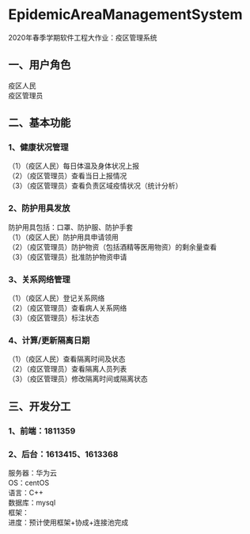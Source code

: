 # EpidemicAreaManagementSystem
2020年春季学期软件工程大作业：疫区管理系统

## 一、用户角色
疫区人民<br> 
疫区管理员

## 二、基本功能
### 1、健康状况管理
（1）（疫区人民）每日体温及身体状况上报<br> 
（2）（疫区管理员）查看当日上报情况<br> 
（3）（疫区管理员）查看负责区域疫情状况（统计分析）<br> 

### 2、防护用具发放
防护用具包括：口罩、防护服、防护手套<br> 
（1）（疫区人民）防护用具申请领用<br> 
（2）（疫区管理员）防护物资（包括酒精等医用物资）的剩余量查看<br> 
（3）（疫区管理员）批准防护物资申请<br> 

### 3、关系网络管理
（1）（疫区人民）登记关系网络<br> 
（2）（疫区管理员）查看病人关系网络<br> 
（3）（疫区管理员）标注状态<br> 

### 4、计算/更新隔离日期
（1）（疫区人民）查看隔离时间及状态<br> 
（2）（疫区管理员）查看隔离人员列表<br> 
（3）（疫区管理员）修改隔离时间或隔离状态<br> 

## 三、开发分工
### 1、前端：1811359
### 2、后台：1613415、1613368
服务器：华为云 <br>
OS：centOS <br>
语言：C++ <br>
数据库：mysql<br>
框架：<br>
进度：预计使用框架+协成+连接池完成
